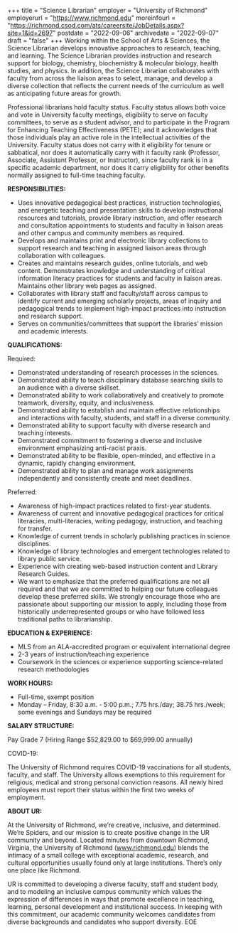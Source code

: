 +++
title = "Science Librarian"
employer = "University of Richmond"
employerurl = "https://www.richmond.edu"
moreinfourl = "https://richmond.csod.com/ats/careersite/JobDetails.aspx?site=1&id=2697"
postdate = "2022-09-06"
archivedate = "2022-09-07"
draft = "false"
+++
Working within the School of Arts & Sciences, the Science Librarian develops innovative approaches to research, teaching, and learning. The Science Librarian provides instruction and research support for biology, chemistry, biochemistry & molecular biology, health studies, and physics. In addition, the Science Librarian collaborates with faculty from across the liaison areas to select, manage, and develop a diverse collection that reflects the current needs of the curriculum as well as anticipating future areas for growth.

Professional librarians hold faculty status. Faculty status allows both voice and vote in University faculty meetings, eligibility to serve on faculty committees, to serve as a student advisor, and to participate in the Program for Enhancing Teaching Effectiveness (PETE); and it acknowledges that those individuals play an active role in the intellectual activities of the University. Faculty status does not carry with it eligibility for tenure or sabbatical, nor does it automatically carry with it faculty rank (Professor, Associate, Assistant Professor, or Instructor), since faculty rank is in a specific academic department, nor does it carry eligibility for other benefits normally assigned to full-time teaching faculty.

**RESPONSIBILITIES:**

- Uses innovative pedagogical best practices, instruction technologies, and energetic teaching and presentation skills to develop instructional resources and tutorials, provide library instruction, and offer research and consultation appointments to students and faculty in liaison areas and other campus and community members as required. 
- Develops and maintains print and electronic library collections to support research and teaching in assigned liaison areas through collaboration with colleagues. 
- Creates and maintains research guides, online tutorials, and web content. Demonstrates knowledge and understanding of critical information literacy practices for students and faculty in liaison areas. Maintains other library web pages as assigned. 
- Collaborates with library staff and faculty/staff across campus to identify current and emerging scholarly projects, areas of inquiry and pedagogical trends to implement high-impact practices into instruction and research support.  
- Serves on communities/committees that support the libraries’ mission and academic interests. 

**QUALIFICATIONS:**

Required:

- Demonstrated understanding of research processes in the sciences.
- Demonstrated ability to teach disciplinary database searching skills to an audience with a diverse skillset.
- Demonstrated ability to work collaboratively and creatively to promote teamwork, diversity, equity, and inclusiveness.
- Demonstrated ability to establish and maintain effective relationships and interactions with faculty, students, and staff in a diverse community.
- Demonstrated ability to support faculty with diverse research and teaching interests.
- Demonstrated commitment to fostering a diverse and inclusive environment emphasizing anti-racist praxis.
- Demonstrated ability to be flexible, open-minded, and effective in a dynamic, rapidly changing environment.
- Demonstrated ability to plan and manage work assignments independently and consistently create and meet deadlines.

Preferred:

- Awareness of high-impact practices related to first-year students.
- Awareness of current and innovative pedagogical practices for critical literacies, multi-literacies, writing pedagogy, instruction, and teaching for transfer.
- Knowledge of current trends in scholarly publishing practices in science disciplines.
- Knowledge of library technologies and emergent technologies related to library public service.
- Experience with creating web-based instruction content and Library Research Guides.
- We want to emphasize that the preferred qualifications are not all required and that we are committed to helping our future colleagues develop these preferred skills. We strongly encourage those who are passionate about supporting our mission to apply, including those from historically underrepresented groups or who have followed less traditional paths to librarianship.

**EDUCATION & EXPERIENCE:**

- MLS from an ALA-accredited program or equivalent international degree
- 2-3 years of instruction/teaching experience
- Coursework in the sciences or experience supporting science-related research methodologies

**WORK HOURS:**

- Full-time, exempt position
- Monday – Friday, 8:30 a.m. - 5:00 p.m.; 7.75 hrs./day; 38.75 hrs./week; some evenings and Sundays may be required

**SALARY STRUCTURE:**

Pay Grade 7 (Hiring Range $52,829.00 to $69,999.00 annually)

COVID-19:

The University of Richmond requires COVID-19 vaccinations for all students, faculty, and staff. The University allows exemptions to this requirement for religious, medical and strong personal conviction reasons. All newly hired employees must report their status within the first two weeks of employment.

**ABOUT UR:**

At the University of Richmond, we’re creative, inclusive, and determined. We’re Spiders, and our mission is to create positive change in the UR community and beyond. Located minutes from downtown Richmond, Virginia, the University of Richmond (www.richmond.edu) blends the intimacy of a small college with exceptional academic, research, and cultural opportunities usually found only at large institutions. There’s only one place like Richmond.

UR is committed to developing a diverse faculty, staff and student body, and to modeling an inclusive campus community which values the expression of differences in ways that promote excellence in teaching, learning, personal development and institutional success. In keeping with this commitment, our academic community welcomes candidates from diverse backgrounds and candidates who support diversity. EOE 